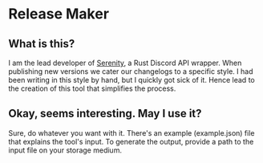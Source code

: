 # Release Maker

## What is this?

I am the lead developer of [Serenity], a Rust Discord API wrapper. When publishing new versions we cater our changelogs to a specific style.
I had been writing in this style by hand, but I quickly got sick of it. Hence lead to the creation of this tool that simplifies the process.

## Okay, seems interesting. May I use it?

Sure, do whatever you want with it. There's an example (example.json) file that explains the tool's input. To generate the output, provide a path
to the input file on your storage medium.

[Serenity]: https://github.com/serenity-rs/serenity
